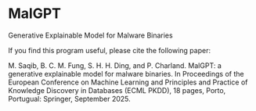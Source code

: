 # MalGPT
 Generative Explainable Model for Malware Binaries


If you find this program useful, please cite the following paper:

M. Saqib, B. C. M. Fung, S. H. H. Ding, and P. Charland. MalGPT: a generative explainable model for malware binaries. In Proceedings of the European Conference on Machine Learning and Principles and Practice of Knowledge Discovery in Databases (ECML PKDD), 18 pages, Porto, Portugual: Springer, September 2025.
